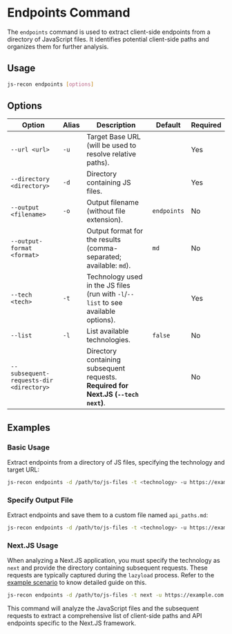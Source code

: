 # Endpoints Command

The `endpoints` command is used to extract client-side endpoints from a directory of JavaScript files. It identifies potential client-side paths and organizes them for further analysis.

## Usage

```bash
js-recon endpoints [options]
```

## Options

| Option                                  | Alias | Description                                                                         | Default     | Required |
| --------------------------------------- | ----- | ----------------------------------------------------------------------------------- | ----------- | -------- |
| `--url <url>`                           | `-u`  | Target Base URL (will be used to resolve relative paths).                           |             | Yes      |
| `--directory <directory>`               | `-d`  | Directory containing JS files.                                                      |             | Yes      |
| `--output <filename>`                   | `-o`  | Output filename (without file extension).                                           | `endpoints` | No       |
| `--output-format <format>`              |       | Output format for the results (comma-separated; available: `md`).                   | `md`        | No       |
| `--tech <tech>`                         | `-t`  | Technology used in the JS files (run with `-l`/`--list` to see available options).  |             | Yes      |
| `--list`                                | `-l`  | List available technologies.                                                        | `false`     | No       |
| `--subsequent-requests-dir <directory>` |       | Directory containing subsequent requests. **Required for Next.JS (`--tech next`)**. |             | No       |

## Examples

### Basic Usage

Extract endpoints from a directory of JS files, specifying the technology and target URL:

```bash
js-recon endpoints -d /path/to/js-files -t <technology> -u https://example.com
```

### Specify Output File

Extract endpoints and save them to a custom file named `api_paths.md`:

```bash
js-recon endpoints -d /path/to/js-files -t <technology> -u https://example.com -o api_paths
```

### Next.JS Usage

When analyzing a Next.JS application, you must specify the technology as `next` and provide the directory containing subsequent requests. These requests are typically captured during the `lazyload` process. Refer to the [example scenario](./example-scenario.md#subseqent-requests) to know detailed guide on this.

```bash
js-recon endpoints -d /path/to/js-files -t next -u https://example.com --subsequent-requests-dir /path/to/js-files/___subsequent_requests
```

This command will analyze the JavaScript files and the subsequent requests to extract a comprehensive list of client-side paths and API endpoints specific to the Next.JS framework.
